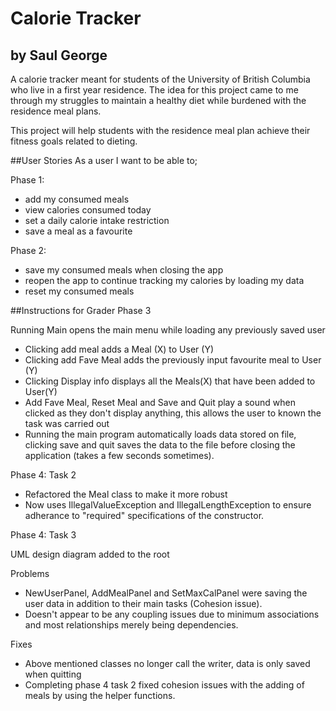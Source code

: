 # Calorie Tracker

## by Saul George

A calorie tracker meant for students of the University of British 
Columbia who live in a first year residence.
The idea for this project came to me through my struggles to maintain a 
healthy diet while burdened with the residence meal plans.

This project will help students with the residence meal plan achieve their 
fitness goals related to dieting. 

##User Stories
As a user I want to be able to; 

Phase 1:
- add my consumed meals 
- view calories consumed today
- set a daily calorie intake restriction
- save a meal as a favourite 

Phase 2:
- save my consumed meals when closing the app
- reopen the app to continue tracking my calories by loading my data
- reset my consumed meals

##Instructions for Grader 
Phase 3

Running Main opens the main menu while loading any previously saved user
- Clicking add meal adds a Meal (X) to User (Y) 
- Clicking add Fave Meal adds the previously input favourite meal to User (Y)
- Clicking Display info displays all the Meals(X) that have been added to User(Y)
- Add Fave Meal, Reset Meal and Save and Quit play a sound when clicked as they don't 
display anything, this allows the user to known the task was carried out
- Running the main program automatically loads data stored on file, clicking
save and quit saves the data to the file before closing the application
(takes a few seconds sometimes).


Phase 4: Task 2
- Refactored the Meal class to make it more robust
- Now uses IllegalValueException and IllegalLengthException to ensure adherance
to "required" specifications of the constructor.

Phase 4: Task 3

UML design diagram added to the root

Problems
- NewUserPanel, AddMealPanel and SetMaxCalPanel were saving the user data in 
addition to their main tasks (Cohesion issue).
- Doesn't appear to be any coupling issues due to minimum associations and most
relationships merely being dependencies.

Fixes
- Above mentioned classes no longer call the writer, data is only saved when quitting
- Completing phase 4 task 2 fixed cohesion issues with the adding of meals by 
using the helper functions. 

